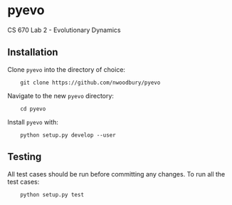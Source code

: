 pyevo
=====

CS 670 Lab 2 - Evolutionary Dynamics

## Installation ##

Clone `pyevo` into the directory of choice:

        git clone https://github.com/nwoodbury/pyevo

Navigate to the new `pyevo` directory:

        cd pyevo

Install `pyevo` with:

        python setup.py develop --user

## Testing ##

All test cases should be run before committing any changes. To run all the
test cases:

        python setup.py test
